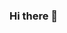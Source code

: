 ### Hi there 👋

<!--
**Deiyamo/Deiyamo** is a ✨ _special_ ✨ repository because its `README.md` (this file) appears on your GitHub profile.

Here are some ideas to get you started:

- 🔭 I’m currently working on ...
- 🌱 I’m currently learning ...
- 👯 I’m looking to collaborate on ...
- 🤔 I’m looking for help with ...
- 💬 Ask me about ...
- 📫 How to reach me: ...
- 😄 Pronouns: ...
- ⚡ Fun fact: ...



🎓 My name is Timoté. I am still at school, in my 3rd year in Engineering & Computer Science (specialized in mobility and IOT). I will be graduating from my bachelor's degree in mid-2022.

📚 I'm currently learning Swift, Android and Node.js by building APIs. Actually, I just did finish a group project where we had to build a Swift app and link it to an API that already exists. 

👾 Apart from coding for school or for myself, I love to drink bubleteas and playing video games. The last two I played are Elden Ring and Cyberpunk 2077.

✈️ Localted in France, I love travelling...
🛩

-->
